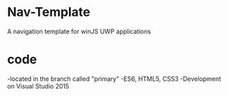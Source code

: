 # Nav-Template

A navigation template for winJS UWP applications

# code
-located in the branch called "primary"
-ES6, HTML5, CSS3
-Development on Visual Studio 2015

